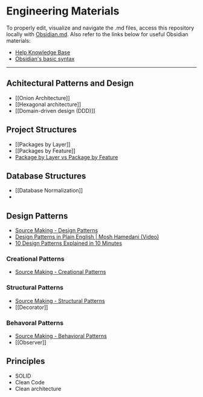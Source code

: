 
# Engineering Materials

To properly edit, visualize and navigate the .md files, access this repository locally with [Obsidian.md](https://obsidian.md/). Also refer to the links below for useful Obsidian materials:

- [Help Knowledge Base](https://help.obsidian.md/Obsidian/Index)
- [Obsidian's basic syntax](https://help.obsidian.md/How+to/Format+your+notes)


---

## Achitectural Patterns and Design

- [[Onion Architecture]]
- [[Hexagonal architecture]]
- [[Domain-driven design (DDD)]]


## Project Structures
- [[Packages by Layer]]
- [[Packages by Feature]]
- [Package by Layer vs Package by Feature](https://medium.com/sahibinden-technology/package-by-layer-vs-package-by-feature-7e89cde2ae3a)

## Database Structures
- [[Database Normalization]]
-


## Design Patterns
- [Source Making - Design Patterns](https://sourcemaking.com/design_patterns)
- [Design Patterns in Plain English | Mosh Hamedani (Video)](https://www.youtube.com/watch?v=NU_1StN5Tkk)
- [10 Design Patterns Explained in 10 Minutes](https://www.youtube.com/watch?v=tv-_1er1mWI)

### Creational Patterns
- [Source Making - Creational Patterns](https://sourcemaking.com/design_patterns/creational_patterns)

### Structural Patterns

- [Source Making - Structural Patterns](https://sourcemaking.com/design_patterns/structural_patterns)
- [[Decorator]]

### Behavoral Patterns
- [Source Making - Behavioral Patterns](https://sourcemaking.com/design_patterns/behavioral_patterns)
- [[Observer]]


## Principles

- SOLID
- Clean Code
- Clean architecture
